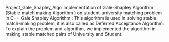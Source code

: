 Project_Gale_Shapley_Algo Implementation of Gale-Shapley Algorithm (Stable match making Algorithm ) on student-university matching problem in C++ Gale Shapley Algorithm : This algorithm is used in solving stable match-making problem, it is also called as Deferred Acceptance Algorithm. To explain the problem and algorithm, we implemented the algorithm in making stable matched pairs of University and Student.
